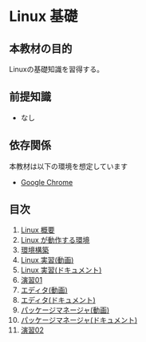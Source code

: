 # Linux 基礎

## 本教材の目的

Linuxの基礎知識を習得する。

## 前提知識

- なし

## 依存関係

本教材は以下の環境を想定しています

- [Google Chrome](https://support.google.com/chrome/answer/95346?co=GENIE.Platform%3DDesktop&hl=ja)

目次
------------------------------

1. [Linux 概要](overview)
1. [Linux が動作する環境](environment)
1. [環境構築](install)
1. [Linux 実習(動画)](practice01)
1. [Linux 実習(ドキュメント)](practice02)
1. [演習01](./exercises01) 
1. [エディタ(動画)](editor01)
1. [エディタ(ドキュメント)](editor02)
1. [パッケージマネージャ(動画)](package_manager01)
1. [パッケージマネージャ(ドキュメント)](package_manager01)
1. [演習02](./exercises02)
